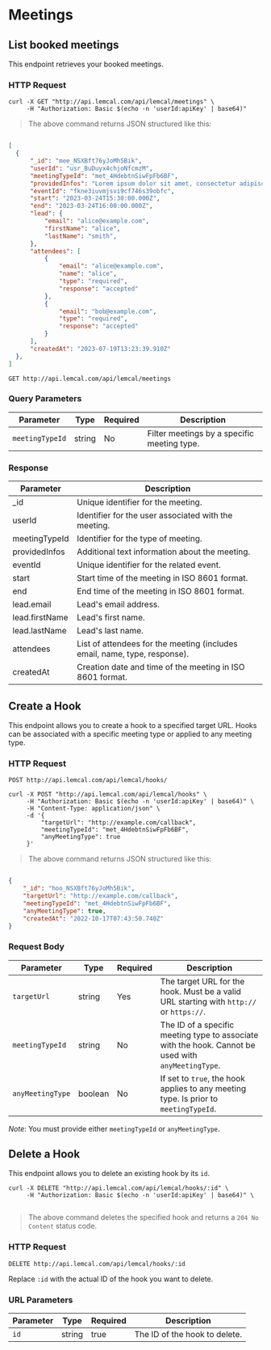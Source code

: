 # Meetings

## List booked meetings

  This endpoint retrieves your booked meetings.

### HTTP Request

```shell
curl -X GET "http://api.lemcal.com/api/lemcal/meetings" \
     -H "Authorization: Basic $(echo -n 'userId:apiKey' | base64)"
```

> The above command returns JSON structured like this:

```json

[
  {
      "_id": "mee_NSXBft76yJoMh5Bik",
      "userId": "usr_BuDuyx4chjoNfcmzM",
      "meetingTypeId": "met_4HdebtnSiwFpFb6BF",
      "providedInfos": "Lorem ipsum dolor sit amet, consectetur adipiscing elit.",
      "eventId": "fkne3iuvmjsvi9cf746s39obfc",
      "start": "2023-03-24T15:30:00.000Z",
      "end": "2023-03-24T16:00:00.000Z",
      "lead": {
          "email": "alice@example.com",
          "firstName": "alice",
          "lastName": "smith",
      },
      "attendees": [
          {
              "email": "alice@example.com",
              "name": "alice",
              "type": "required",
              "response": "accepted"
          },
          {
              "email": "bob@example.com",
              "type": "required",
              "response": "accepted"
          }
      ],
      "createdAt": "2023-07-19T13:23:39.910Z"
  },
]

```

`GET http://api.lemcal.com/api/lemcal/meetings`

### Query Parameters

| Parameter     | Type   | Required  | Description                                           |
| ------------- | ------ | --------- | ----------------------------------------------------- |
| `meetingTypeId` | string | No | Filter meetings by a specific meeting type.            |


### Response

Parameter       | Description
--------------- | --------------------------------------------------------------------------------------------
_id             | Unique identifier for the meeting.
userId          | Identifier for the user associated with the meeting.
meetingTypeId   | Identifier for the type of meeting.
providedInfos   | Additional text information about the meeting.
eventId         | Unique identifier for the related event.
start           | Start time of the meeting in ISO 8601 format.
end             | End time of the meeting in ISO 8601 format.
lead.email      | Lead's email address.
lead.firstName  | Lead's first name.
lead.lastName   | Lead's last name.
attendees       | List of attendees for the meeting (includes email, name, type, response).
createdAt       | Creation date and time of the meeting in ISO 8601 format.

## Create a Hook

This endpoint allows you to create a hook to a specified target URL. Hooks can be associated with a specific meeting type or applied to any meeting type.

### HTTP Request

`POST http://api.lemcal.com/api/lemcal/hooks/`

```shell
curl -X POST "http://api.lemcal.com/api/lemcal/hooks" \
     -H "Authorization: Basic $(echo -n 'userId:apiKey' | base64)" \
     -H "Content-Type: application/json" \
     -d '{
         "targetUrl": "http://example.com/callback",
         "meetingTypeId": "met_4HdebtnSiwFpFb6BF",
         "anyMeetingType": true
     }'
```

> The above command returns JSON structured like this:

```json

{
    "_id": "hoo_NSXBft76yJoMh5Bik",
    "targetUrl": "http://example.com/callback",
    "meetingTypeId": "met_4HdebtnSiwFpFb6BF",
    "anyMeetingType": true,
    "createdAt": "2022-10-17T07:43:50.740Z"
}

```

### Request Body

| Parameter        | Type    | Required | Description                                                                        |
| ---------------- | ------- | -------- | ---------------------------------------------------------------------------------- |
| `targetUrl`      | string  | Yes      | The target URL for the hook. Must be a valid URL starting with `http://` or `https://`.|
| `meetingTypeId`  | string  | No | The ID of a specific meeting type to associate with the hook. Cannot be used with `anyMeetingType`. |
| `anyMeetingType` | boolean | No | If set to `true`, the hook applies to any meeting type. Is prior to `meetingTypeId`. |

*Note*: You must provide either `meetingTypeId` or `anyMeetingType`.

## Delete a Hook

This endpoint allows you to delete an existing hook by its `id`.

```shell
curl -X DELETE "http://api.lemcal.com/api/lemcal/hooks/:id" \
     -H "Authorization: Basic $(echo -n 'userId:apiKey' | base64)" \
     
```

> The above command deletes the specified hook and returns a `204 No Content` status code.

### HTTP Request

`DELETE http://api.lemcal.com/api/lemcal/hooks/:id`

Replace `:id` with the actual ID of the hook you want to delete.

### URL Parameters

| Parameter | Type   | Required | Description                  |
| --------- | ------ | -------- | ---------------------------- |
| `id`      | string | true     | The ID of the hook to delete.|
